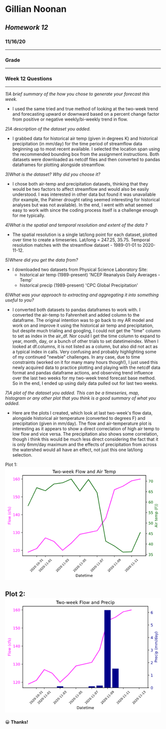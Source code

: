 # **Gillian Noonan**  
## *Homework 12*
### 11/16/20
___

### Grade


---
### Week 12 Questions
---
*1)A brief summary of the how you chose to generate your forecast this week.*
- I used the same tried and true method of looking at the two-week trend and forecasting upward or downward based on a percent change factor from positive or negative weekly/bi-weekly trend in flow.

*2)A description of the dataset you added.*
- I grabbed data for historical air temp (given in degrees K) and historical precipitation (in mm/day) for the time period of streamflow data beginning up to most recent available. I selected the location span using the recommended bounding box from the assignment instructions. Both datasets were downloaded as netcdf files and then converted to pandas dataframes for plotting alongside streamflow.

*3)What is the dataset? Why did you choose it?*
- I chose both air-temp and precipitation datasets, thinking that they would be two factors to affect streamflow and would also be easily understood.  I was interested in other data but found it was unavailable (for example, the Palmer drought rating seemed interesting for historical analyses but was not available).  In the end, I went with what seemed easy to work with since the coding process itself is a challenge enough for me typically.

*4)What is the spatial and temporal resolution and extent of the data ?*
- The spatial resolution is a single lat/long point for each dataset, plotted over time to create a timeseries.  Lat/long = 247.25, 35.75.   Temporal resolution matches with the streamflow dataset - 1989-01-01 to 2020-11-12.

*5)Where did you get the data from?*
- I downloaded two datasets from Physical Science Laboratory Site:
    - historical air temp (1989-present) 'NCEP Reanalysis Daily Averages - Temp'
    - historical precip (1989-present) 'CPC Global Precipitation'

*6)What was your approach to extracting and aggregating it into something useful to you?*
- I converted both datasets to pandas dataframes to work with.  I converted the air-temp to Fahrenheit and added column to the dataframe.  The original intention was to go back to my AR model and work on and improve it using the historical air temp and precipitation, but despite much trialing and googling, I could not get the "time" column to set as index in the air_df.  Nor could I get the time column to expand to year, month, day, or a bunch of other trials to set datetimeindex.  When I looked at df.columns, it is not listed as a column, but also did not act as a typical index in calls.  Very confusing and probably highlighting some of my continued "newbie" challenges.  In any case, due to time constraints (worked on it for many many hours though!), I just used this newly acquired data to practice plotting and playing with the netcdf data format and pandas dataframe actions, and observing trend influence over the last two weeks for my two-week trend forecast base method.  So in the end, I ended up using daily data pulled out for last two weeks.

*7)A plot of the dataset you added. This can be a timeseries, map, histogram or any other plot that you think is a good summary of what you added.*
- Here are the plots I created, which look at last two-week's flow data, alongside historical air temperature (converted to degrees F) and precipitation (given in mm/day).  The flow and air-temperature plot is interesting as it appears to show a direct correclation of high air temp to low flow and vice versa.  The precipitation also shows some correlation, though i think this would be much less direct considering the fact that it is only 6mm/day maximum and the effects of precipitation from across the watershed would all have an effect, not just this one lat/long selection. 

Plot 1:  
![](assets/Noonan_HW12-a0d04772.png)  

Plot 2:  
![](assets/Noonan_HW12-faf9e37b.png)
---

&#x1F600;
**Thanks!**  
